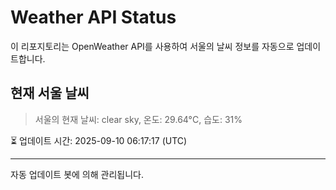 
# Weather API Status

이 리포지토리는 OpenWeather API를 사용하여 서울의 날씨 정보를 자동으로 업데이트합니다.

## 현재 서울 날씨
> 서울의 현재 날씨: clear sky, 온도: 29.64°C, 습도: 31%

⏳ 업데이트 시간: 2025-09-10 06:17:17 (UTC)

---
자동 업데이트 봇에 의해 관리됩니다.
